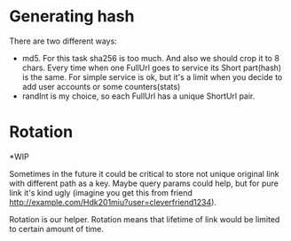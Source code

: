 # Generating hash


There are two different ways: 
 - md5. For this task sha256 is too much. 
And also we should crop it to 8 chars.
Every time when one FullUrl goes to service its Short part(hash) is the same. 
For simple service is ok, but it's a limit when you decide to add user accounts or some counters(stats) 
 - randInt is my choice, so each FullUrl has a unique ShortUrl pair.

# Rotation
*WIP

Sometimes in the future it could be critical to store not unique original link with different path as a key.
Maybe query params could help, but for pure link it's kind ugly (imagine you get this from friend 
http://example.com/Hdk201miu?user=cleverfriend1234).

Rotation is our helper. Rotation means that lifetime of link would be limited to certain amount of time.